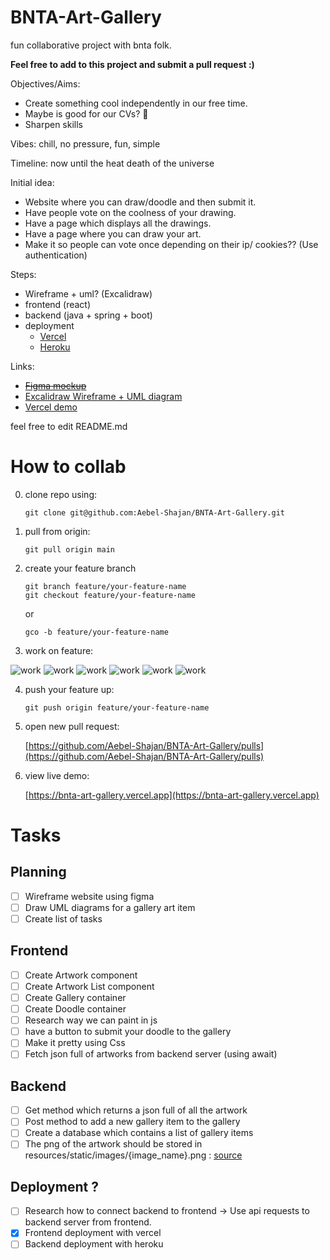 # BNTA-Art-Gallery
fun collaborative project with bnta folk. 

**Feel free to add to this project and submit a pull request :)**

Objectives/Aims: 
* Create something cool independently in our free time.
* Maybe is good for our CVs? 🤷
* Sharpen skills

Vibes: chill, no pressure, fun, simple

Timeline: now until the heat death of the universe

Initial idea: 
* Website where you can draw/doodle and then submit it.
* Have people vote on the coolness of your drawing.
* Have a page which displays all the drawings.
* Have a page where you can draw your art.
* Make it so people can vote once depending on their ip/ cookies?? (Use authentication)


Steps:
* Wireframe + uml? (Excalidraw)
* frontend (react)
* backend (java + spring + boot)
* deployment
     * [Vercel](https://vercel.com/)
     * [Heroku](https://devcenter.heroku.com/articles/deploying-spring-boot-apps-to-heroku)

Links:
* ~~[Figma mockup](https://www.figma.com/file/veB2rqizriFsJheu8yyqAf/BNTA-ART-GALLERY?type=whiteboard&node-id=0%3A1&t=76Xbd7OZPASVK9WJ-1)~~
* [Excalidraw Wireframe + UML diagram](https://excalidraw.com/#room=a76858e5d89291febea1,C3bJTO_e75JnvaBKpPSX5g)
* [Vercel demo](https://bnta-art-gallery.vercel.app)

feel free to edit README.md

# How to collab
0. clone repo using:
   ```console
   git clone git@github.com:Aebel-Shajan/BNTA-Art-Gallery.git
   ```
   
1. pull from origin:
   ```console
   git pull origin main
   ```
   
2. create your feature branch
   ```console
   git branch feature/your-feature-name
   git checkout feature/your-feature-name
   ```
   or
   ```console
   gco -b feature/your-feature-name
   ```
   
3. work on feature:
   
![work](https://media.tenor.com/qfIdK2F8hroAAAAi/kater-work-kater.gif)
![work](https://media.tenor.com/qfIdK2F8hroAAAAi/kater-work-kater.gif)
![work](https://media.tenor.com/qfIdK2F8hroAAAAi/kater-work-kater.gif)
![work](https://media.tenor.com/qfIdK2F8hroAAAAi/kater-work-kater.gif)
![work](https://media.tenor.com/qfIdK2F8hroAAAAi/kater-work-kater.gif)
![work](https://media.tenor.com/qfIdK2F8hroAAAAi/kater-work-kater.gif)


4. push your feature up:
   ```console
   git push origin feature/your-feature-name
   ```

5. open new pull request:
   
   [https://github.com/Aebel-Shajan/BNTA-Art-Gallery/pulls](https://github.com/Aebel-Shajan/BNTA-Art-Gallery/pulls)

6. view live demo:
   
   [https://bnta-art-gallery.vercel.app](https://bnta-art-gallery.vercel.app)


# Tasks
## Planning
- [ ] Wireframe website using figma
- [ ] Draw UML diagrams for a gallery art item
- [ ] Create list of tasks

## Frontend
- [ ] Create Artwork component
- [ ] Create Artwork List component
- [ ] Create Gallery container
- [ ] Create Doodle container
- [ ] Research way we can paint in js
- [ ] have a button to submit your doodle to the gallery
- [ ] Make it pretty using Css
- [ ] Fetch json full of artworks from backend server (using await)

## Backend
- [ ] Get method which returns a json full of all the artwork
- [ ] Post method to add a new gallery item to the gallery
- [ ] Create a database which contains a list of gallery items
- [ ] The png of the artwork should be stored in resources/static/images/{image_name}.png : [source](https://stackoverflow.com/questions/37765475/what-is-the-url-that-i-can-use-to-access-to-a-folder-images-in-spring-boot)

## Deployment ?
- [ ] Research how to connect backend to frontend -> Use api requests to backend server from frontend.
- [x] Frontend deployment with vercel
- [ ] Backend deployment with heroku
